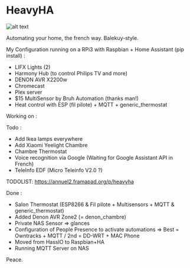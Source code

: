 # HeavyHA

![alt text](http://296s9q35uygy2xc5t0t6boviah.wpengine.netdna-cdn.com/wp-content/uploads/2014/07/Automation-Tiers.png)

Automating your home, the french way. Balekuy-style.  

My Configuration running on a RPi3 with Raspbian + Home Assistant (pip install) :
- LIFX Lights (2)
- Harmony Hub (to control Philips TV and more)
- DENON AVR X2200w
- Chromecast
- Plex server
- $15 MultiSensor by Bruh Automation (thanks man!)
- Heat control with ESP (fil pilote) + MQTT + generic_thermostat

Working on :


Todo :

- Add Ikea lamps everywhere
- Add Xiaomi Yeelight Chambre
- Chambre Thermostat
- Voice recognition via Google (Waiting for Google Assistant API in French)
- TeleInfo EDF (Micro Teleinfo V2.0 ?)

TODOLIST: https://annuel2.framapad.org/p/heavyha

Done :

- Salon Thermostat (ESP8266 & Fil pilote + Multisensors + MQTT & generic_thermostat)
- Added Denon AVR Zone2 (= denon_chambre)
- Private NAS Sensor => glances
- Configuration of People Presence to activate automations => Best = Owntracks + MQTT / 2nd = DD-WRT + MAC Phone
- Moved from HassIO to Raspbian+HA
- Running MQTT Server on NAS

Peace.
